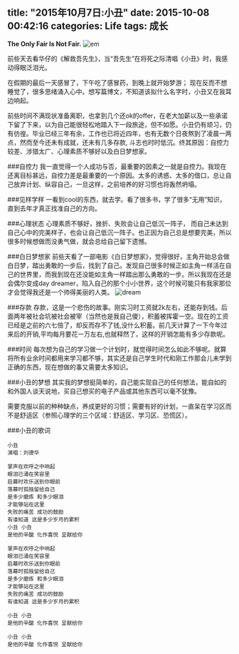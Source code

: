 title: "2015年10月7日:小丑"
date: 2015-10-08 00:42:16
categories: Life
tags: 成长
---
**The Only Fair Is  Not Fair.**
![em](https://andylee-1258982386.cos.ap-chengdu.myqcloud.com/blogemptychair.jpg)

前些天去看华仔的《解救吾先生》，当“吾先生”在将死之际清唱《小丑》时，我感动得眼泛泪光。

<!--more-->

在假期的最后一天感冒了，下午吃了感冒药，到晚上就开始梦游； 现在反而不想睡觉了，很多思绪涌入心中。想写篇博文，不知道该拟什么名字时，小丑又在我耳边响起。

前些时间不满现状准备离职，也拿到几个还ok的offer，在老大加薪以及一些承诺下留了下来，以为自己能很轻松地踏入下一段旅途，但不如愿。小丑仍有顽习，仍有彷徨。毕业已经三年有余，工作也已将近四年，也有无数个日夜熬到了凌晨一两点，然而至今还未有成就，还未有几多存款, 斗志也时时低沉。终其原因：自控力较差、涉猎太广、心理素质不够好以及白日梦想家。 


###自控力
我一直觉得一个人成功与否，最重要的因素之一就是自控力。我现在还离目标甚远，自控力差是最重要的一个原因。太多的诱惑、太多的借口，总让自己放弃计划、纵容自己，一旦这样，之前培养的好习惯也将轰然坍塌。

###见样学样
一看到cool的东西，就去学。看了很多书，学了很多“无用”知识，直到去年才真正找准自己的方向。

###心理状态
心理素质不够好，挫折、失败会让自己低沉一阵子， 而自己未达到自己心中的完美样子，也会让自己低沉一阵子。也正因为自己总是想要完美，所以很多时候想做而没勇气做，就会总给自己留下遗憾。

###白日梦想家
前些天看了一部电影《白日梦想家》，觉得很好，主角开始总会做白日梦，踏出勇敢的一步后，找到了自己。发现自己很多时候正如主角一样活在自己的世界里，而我到现在还没能如主角一样踏出那么勇敢的一步。所以我现在还是会偶尔变成day dreamer，陷入自己的那个小小世界，这个时候可能只有我家那位才会觉得我还是一个帅得美丽的人类。
![dream](https://andylee-1258982386.cos.ap-chengdu.myqcloud.com/blogdreamer.jpg)

###存款
存款，这是一个悲伤的故事。刚实习时工资就2k左右，还能存到钱。后面两年被社会坑被社会被宰（当然也是我自己傻），积蓄被挥霍一空。现在的工资已经是之前的六七倍了，却反而存不了钱,没什么积蓄。前几天计算了一下今年过来后的开销,平均每月要花一万左右,也就释然了，这样的开销怎能有多少存款呢。

###时间
每次想为自己的学习做一个计划时，就觉得时间怎么如此不够呢。就算将所有业余时间都用来学习都不够，其实还是自己学生时代和刚工作那会儿未学到正确的东西，现在想做的事又需要太多知识。

###小丑的梦想
其实我的梦想挺简单的，自己能实现自己的任何想法，能自如的和外国人谈天说地，买自己想买的电子产品或其他东西可以毫不犹豫。

需要克服以前的种种缺点，养成更好的习惯；需要有好的计划，一直呆在学习区而不是舒适区（参照心理学的三个区域：舒适区、学习区、恐慌区）。


###小丑的歌词
```
小丑
演唱：刘德华
 
掌声在欢呼之中响起
眼泪已涌在笑容里
启幕时欢乐送到你眼前
落幕时孤独留给自己
是多少磨炼 和多少眼泪
才能够站在这里
失败的痛苦 成功的鼓励
有谁知道 这是多少岁月的累积
小丑 小丑
是他的辛酸 化作喜悦 呈献给你
 
掌声在欢呼之中响起
眼泪已涌在笑容里
启幕时欢乐送到你眼前
落幕时孤独留给自己
是多少磨炼 和多少眼泪
才能够站在这里
失败的痛苦 成功的鼓励
有谁知道 这是多少岁月的累积
 
小丑 小丑
是他的辛酸 化作喜悦 呈献给你
 
小丑 小丑
是他的辛酸 化作喜悦 呈献给你
```